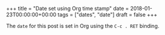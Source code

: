 +++
title = "Date set using Org time stamp"
date = 2018-01-23T00:00:00+00:00
tags = ["dates", "date"]
draft = false
+++

The `date` for this post is set in Org using the `C-c . RET` binding.
